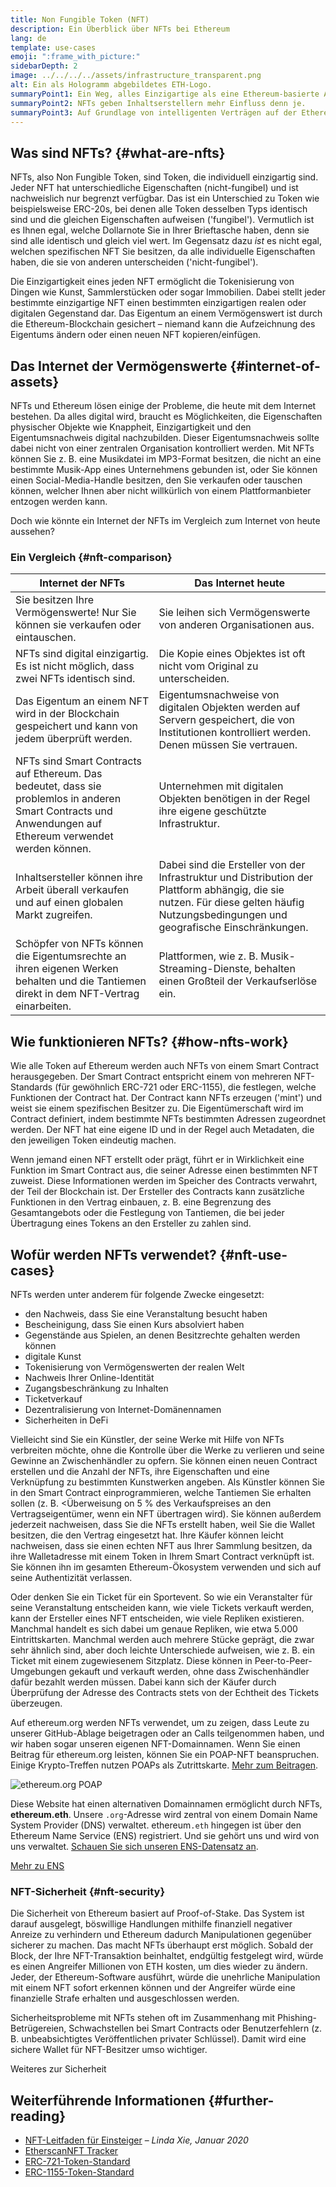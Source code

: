 ```yaml
---
title: Non Fungible Token (NFT)
description: Ein Überblick über NFTs bei Ethereum
lang: de
template: use-cases
emoji: ":frame_with_picture:"
sidebarDepth: 2
image: ../../../../assets/infrastructure_transparent.png
alt: Ein als Hologramm abgebildetes ETH-Logo.
summaryPoint1: Ein Weg, alles Einzigartige als eine Ethereum-basierte Anlage darzustellen.
summaryPoint2: NFTs geben Inhaltserstellern mehr Einfluss denn je.
summaryPoint3: Auf Grundlage von intelligenten Verträgen auf der Ethereum-Blockchain.
---
```


## Was sind NFTs? {#what-are-nfts}

NFTs, also Non Fungible Token, sind Token, die individuell einzigartig sind. Jeder NFT hat unterschiedliche Eigenschaften (nicht-fungibel) und ist nachweislich nur begrenzt verfügbar. Das ist ein Unterschied zu Token wie beispielsweise ERC-20s, bei denen alle Token desselben Typs identisch sind und die gleichen Eigenschaften aufweisen ('fungibel'). Vermutlich ist es Ihnen egal, welche Dollarnote Sie in Ihrer Brieftasche haben, denn sie sind alle identisch und gleich viel wert. Im Gegensatz dazu _ist_ es nicht egal, welchen spezifischen NFT Sie besitzen, da alle individuelle Eigenschaften haben, die sie von anderen unterscheiden ('nicht-fungibel').

Die Einzigartigkeit eines jeden NFT ermöglicht die Tokenisierung von Dingen wie Kunst, Sammlerstücken oder sogar Immobilien. Dabei stellt jeder bestimmte einzigartige NFT einen bestimmten einzigartigen realen oder digitalen Gegenstand dar. Das Eigentum an einem Vermögenswert ist durch die Ethereum-Blockchain gesichert – niemand kann die Aufzeichnung des Eigentums ändern oder einen neuen NFT kopieren/einfügen.

<YouTube id="Xdkkux6OxfM" />

## Das Internet der Vermögenswerte {#internet-of-assets}

NFTs und Ethereum lösen einige der Probleme, die heute mit dem Internet bestehen. Da alles digital wird, braucht es Möglichkeiten, die Eigenschaften physischer Objekte wie Knappheit, Einzigartigkeit und den Eigentumsnachweis digital nachzubilden. Dieser Eigentumsnachweis sollte dabei nicht von einer zentralen Organisation kontrolliert werden. Mit NFTs können Sie z. B. eine Musikdatei im MP3-Format besitzen, die nicht an eine bestimmte Musik-App eines Unternehmens gebunden ist, oder Sie können einen Social-Media-Handle besitzen, den Sie verkaufen oder tauschen können, welcher Ihnen aber nicht willkürlich von einem Plattformanbieter entzogen werden kann.

Doch wie könnte ein Internet der NFTs im Vergleich zum Internet von heute aussehen?

### Ein Vergleich {#nft-comparison}

| Internet der NFTs                                                                                                                                          | Das Internet heute                                                                                                                                                                    |
| ---------------------------------------------------------------------------------------------------------------------------------------------------------- | ------------------------------------------------------------------------------------------------------------------------------------------------------------------------------------- |
| Sie besitzen Ihre Vermögenswerte! Nur Sie können sie verkaufen oder eintauschen.                                                                           | Sie leihen sich Vermögenswerte von anderen Organisationen aus.                                                                                                                        |
| NFTs sind digital einzigartig. Es ist nicht möglich, dass zwei NFTs identisch sind.                                                                        | Die Kopie eines Objektes ist oft nicht vom Original zu unterscheiden.                                                                                                                 |
| Das Eigentum an einem NFT wird in der Blockchain gespeichert und kann von jedem überprüft werden.                                                          | Eigentumsnachweise von digitalen Objekten werden auf Servern gespeichert, die von Institutionen kontrolliert werden. Denen müssen Sie vertrauen.                                      |
| NFTs sind Smart Contracts auf Ethereum. Das bedeutet, dass sie problemlos in anderen Smart Contracts und Anwendungen auf Ethereum verwendet werden können. | Unternehmen mit digitalen Objekten benötigen in der Regel ihre eigene geschützte Infrastruktur.                                                                                       |
| Inhaltsersteller können ihre Arbeit überall verkaufen und auf einen globalen Markt zugreifen.                                                              | Dabei sind die Ersteller von der Infrastruktur und Distribution der Plattform abhängig, die sie nutzen. Für diese gelten häufig Nutzungsbedingungen und geografische Einschränkungen. |
| Schöpfer von NFTs können die Eigentumsrechte an ihren eigenen Werken behalten und die Tantiemen direkt in dem NFT-Vertrag einarbeiten.                     | Plattformen, wie z. B. Musik-Streaming-Dienste, behalten einen Großteil der Verkaufserlöse ein.                                                                                       |

## Wie funktionieren NFTs? {#how-nfts-work}

Wie alle Token auf Ethereum werden auch NFTs von einem Smart Contract herausgegeben. Der Smart Contract entspricht einem von mehreren NFT-Standards (für gewöhnlich ERC-721 oder ERC-1155), die festlegen, welche Funktionen der Contract hat. Der Contract kann NFTs erzeugen ('mint') und weist sie einem spezifischen Besitzer zu. Die Eigentümerschaft wird im Contract definiert, indem bestimmte NFTs bestimmten Adressen zugeordnet werden. Der NFT hat eine eigene ID und in der Regel auch Metadaten, die den jeweiligen Token eindeutig machen.

Wenn jemand einen NFT erstellt oder prägt, führt er in Wirklichkeit eine Funktion im Smart Contract aus, die seiner Adresse einen bestimmten NFT zuweist. Diese Informationen werden im Speicher des Contracts verwahrt, der Teil der Blockchain ist. Der Ersteller des Contracts kann zusätzliche Funktionen in den Vertrag einbauen, z. B. eine Begrenzung des Gesamtangebots oder die Festlegung von Tantiemen, die bei jeder Übertragung eines Tokens an den Ersteller zu zahlen sind.

## Wofür werden NFTs verwendet? {#nft-use-cases}

NFTs werden unter anderem für folgende Zwecke eingesetzt:

- den Nachweis, dass Sie eine Veranstaltung besucht haben
- Bescheinigung, dass Sie einen Kurs absolviert haben
- Gegenstände aus Spielen, an denen Besitzrechte gehalten werden können
- digitale Kunst
- Tokenisierung von Vermögenswerten der realen Welt
- Nachweis Ihrer Online-Identität
- Zugangsbeschränkung zu Inhalten
- Ticketverkauf
- Dezentralisierung von Internet-Domänennamen
- Sicherheiten in DeFi

Vielleicht sind Sie ein Künstler, der seine Werke mit Hilfe von NFTs verbreiten möchte, ohne die Kontrolle über die Werke zu verlieren und seine Gewinne an Zwischenhändler zu opfern. Sie können einen neuen Contract erstellen und die Anzahl der NFTs, ihre Eigenschaften und eine Verknüpfung zu bestimmten Kunstwerken angeben. Als Künstler können Sie in den Smart Contract einprogrammieren, welche Tantiemen Sie erhalten sollen (z. B. <Überweisung on 5 % des Verkaufspreises an den Vertragseigentümer, wenn ein NFT übertragen wird). Sie können außerdem jederzeit nachweisen, dass Sie die NFTs erstellt haben, weil Sie die Wallet besitzen, die den Vertrag eingesetzt hat. Ihre Käufer können leicht nachweisen, dass sie einen echten NFT aus Ihrer Sammlung besitzen, da ihre Walletadresse mit einem Token in Ihrem Smart Contract verknüpft ist. Sie können ihn im gesamten Ethereum-Ökosystem verwenden und sich auf seine Authentizität verlassen.

Oder denken Sie ein Ticket für ein Sportevent. So wie ein Veranstalter für seine Veranstaltung entscheiden kann, wie viele Tickets verkauft werden, kann der Ersteller eines NFT entscheiden, wie viele Repliken existieren. Manchmal handelt es sich dabei um genaue Repliken, wie etwa 5.000 Eintrittskarten. Manchmal werden auch mehrere Stücke geprägt, die zwar sehr ähnlich sind, aber doch leichte Unterschiede aufweisen, wie z. B. ein Ticket mit einem zugewiesenem Sitzplatz. Diese können in Peer-to-Peer-Umgebungen gekauft und verkauft werden, ohne dass Zwischenhändler dafür bezahlt werden müssen. Dabei kann sich der Käufer durch Überprüfung der Adresse des Contracts stets von der Echtheit des Tickets überzeugen.

Auf ethereum.org werden NFTs verwendet, um zu zeigen, dass Leute zu unserer GitHub-Ablage beigetragen oder an Calls teilgenommen haben, und wir haben sogar unseren eigenen NFT-Domainnamen. Wenn Sie einen Beitrag für ethereum.org leisten, können Sie ein POAP-NFT beanspruchen. Einige Krypto-Treffen nutzen POAPs als Zutrittskarte. [Mehr zum Beitragen](/contributing/#poap).

![ethereum.org POAP](./poap.png)

Diese Website hat einen alternativen Domainnamen ermöglicht durch NFTs, **ethereum.eth**. Unsere `.org`-Adresse wird zentral von einem Domain Name System Provider (DNS) verwaltet. ethereum`.eth` hingegen ist über den Ethereum Name Service (ENS) registriert. Und sie gehört uns und wird von uns verwaltet. [Schauen Sie sich unseren ENS-Datensatz an](https://app.ens.domains/name/ethereum.eth).

[Mehr zu ENS](https://app.ens.domains)

<Divider />

### NFT-Sicherheit {#nft-security}

Die Sicherheit von Ethereum basiert auf Proof-of-Stake. Das System ist darauf ausgelegt, böswillige Handlungen mithilfe finanziell negativer Anreize zu verhindern und Ethereum dadurch Manipulationen gegenüber sicherer zu machen. Das macht NFTs überhaupt erst möglich. Sobald der Block, der Ihre NFT-Transaktion beinhaltet, endgültig festgelegt wird, würde es einen Angreifer Millionen von ETH kosten, um dies wieder zu ändern. Jeder, der Ethereum-Software ausführt, würde die unehrliche Manipulation mit einem NFT sofort erkennen können und der Angreifer würde eine finanzielle Strafe erhalten und ausgeschlossen werden.

Sicherheitsprobleme mit NFTs stehen oft im Zusammenhang mit Phishing-Betrügereien, Schwachstellen bei Smart Contracts oder Benutzerfehlern (z. B. unbeabsichtigtes Veröffentlichen privater Schlüssel). Damit wird eine sichere Wallet für NFT-Besitzer umso wichtiger.

<ButtonLink to="/security/">
  Weiteres zur Sicherheit
</ButtonLink>

## Weiterführende Informationen {#further-reading}

- [NFT-Leitfaden für Einsteiger](https://linda.mirror.xyz/df649d61efb92c910464a4e74ae213c4cab150b9cbcc4b7fb6090fc77881a95d) – _Linda Xie, Januar 2020_
- [EtherscanNFT Tracker](https://etherscan.io/nft-top-contracts)
- [ERC-721-Token-Standard](/developers/docs/standards/tokens/erc-721/)
- [ERC-1155-Token-Standard](/developers/docs/standards/tokens/erc-1155/)

<Divider />

<QuizWidget quizKey="nfts" />
